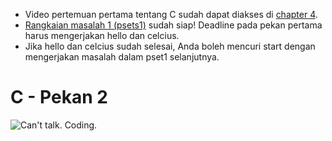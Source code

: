 * Video pertemuan pertama tentang C sudah dapat diakses di [chapter 4](chapter/4).
* [Rangkaian masalah 1 (psets1)](psets/1) sudah siap! Deadline pada pekan pertama harus mengerjakan hello dan celcius.
* Jika hello dan celcius sudah selesai, Anda boleh mencuri start dengan mengerjakan masalah dalam pset1 selanjutnya.

# C - Pekan 2

![Can't talk. Coding.](assets/cant_talk_coding.gif)